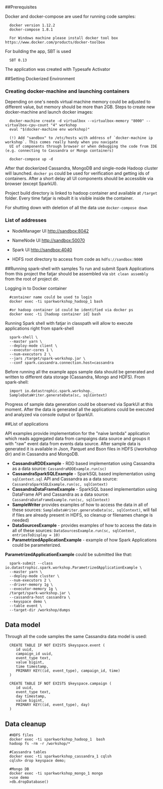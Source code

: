 ##Prerequisites

Docker and docker-compose are used for running code samples:

      docker version 1.12.2
      docker-compose 1.8.1
      
      For Windows machine please install docker tool box https://www.docker.com/products/docker-toolbox

For building the app, SBT is used      
      
      SBT 0.13

The application was created with Typesafe Activator

##Setting Dockerized Environment
### Creating docker-machine and launching containers

Depending on one's needs virtual machine memory could be adjusted to different value, but memory should be more than 2GB. Steps to create new 
docker-machine and launch docker images:  

      docker-machine create -d virtualbox --virtualbox-memory "8000" --virtualbox-cpu-count "4" workshop
      eval "$(docker-machine env workshop)"
      
      (!) Add "sandbox" to /etc/hosts with address of `docker-machine ip workshop`. This comes really handy when you navigate 
      UI of components through browser or when debugging the code from IDE (e.g. connecting to Cassandra or Mongo containers)  

      docker-compose up -d

After that dockerized Cassandra, MongoDB and single-node Hadoop cluster will launched. `docker ps` 
could be used for verification and getting ids of containers. After a short delay all UI components should be accessible via browser (except SparkUI).

Project build directory is linked to hadoop container and available at `/target` folder. Every time fatjar is rebuilt it is visible inside the container.

For shutting down with deletion of all the data use `docker-compose down`
      
### List of addresses
      
* NodeManager UI [http://sandbox:8042](http://sandbox:8042)
* NameNode UI [http://sandbox:50070](http://sandbox:50070)
* Spark UI [http://sandbox:4040](http://sandbox:4040)

* HDFS root directory to access from code as `hdfs://sandbox:9000`
      
##Running spark-shell with samples
To run and submit Spark Applications from this project the fatjar should be assembled via `sbt clean assembly` from the root of project dir.

Logging in to Docker container
      
      #container name could be used to login
      docker exec -ti sparkworkshop_hadoop_1 bash
      
      #or hadoop container id could be identified via docker ps
      docker exec -ti [hadoop container id] bash
      
      
Running Spark shell with fatjar in classpath will allow to execute applications right from spark-shell 
            
      spark-shell \
      --master yarn \
      --deploy-mode client \
      --executor-cores 1 \
      --num-executors 2 \
      --jars /target/spark-workshop.jar \
      --conf spark.cassandra.connection.host=cassandra
      
Before running all the example apps sample data should be generated and written to different data storage (Cassandra, Mongo and HDFS). From spark-shell:      
      
      import io.datastrophic.spark.workshop._
      SampleDataWriter.generateData(sc, sqlContext)
      
Progress of sample data generation could be observed via SparkUI at this moment. After the data is generated all the applications could be executed 
and analyzed via console output or SparkUI.
      
##List of applications

API examples provide implementation for the "naive lambda" application which reads aggregated data from campaigns data source and groups it with 
"raw" event data from events data source. After sample data is generated it is available in Json, Parquet and Bson files in HDFS (/workshop dir)
and in Cassandra and MongoDB. 

* __CassandraRDDExample__ - RDD based implementation using Cassandra as a data source: `CassandraRDDExample.run(sc)` 
* __CassandraSparkSQLExample__ - SparkSQL based implementation using `sqlContext.sql` API and Cassandra as a data source: 
`CassandraSparkSQLExample.run(sc, sqlContext)`
* __CassandraDataFrameExample__ - SparkSQL based implementation using DataFrame API and Cassandra as a data source: 
`CassandraDataFrameExample.run(sc, sqlContext)`
* __SampleWriter__ provides examples of how to access the data in all of these sources: `SampleDataWriter.generateData(sc, sqlContext)`, 
will fail if files are already present in HDFS, so cleanup or filenames change is needed) 
* __DataSourcesExample__ - provides examples of how to access the data in all of these sources: `DataSourcesExample.run(sc, sqlContext, entriesToDisplay = 10)`
* __ParametrizedApplicationExample__ - example of how Spark Applications could be parameterized. 

__ParametrizedApplicationExample__ could be submitted like that:
      
      spark-submit --class io.datastrophic.spark.workshop.ParametrizedApplicationExample \
      --master yarn \
      --deploy-mode cluster \
      --num-executors 2 \
      --driver-memory 1g \
      --executor-memory 1g \
      /target/spark-workshop.jar \
      --cassandra-host cassandra \
      --keyspace demo \
      --table event \
      --target-dir /workshop/dumps
      
      
## Data model

Through all the code samples the same Cassandra data model is used:

      
      CREATE TABLE IF NOT EXISTS $keyspace.event (
         id uuid,
         campaign_id uuid,
         event_type text,
         value bigint,
         time timestamp,
         PRIMARY KEY((id, event_type), campaign_id, time)
      )
            
      CREATE TABLE IF NOT EXISTS $keyspace.campaign (
         id uuid,
         event_type text,
         day timestamp,
         value bigint,
         PRIMARY KEY((id, event_type), day)
      )            
      
## Data cleanup
      
      #HDFS files
      docker exec -ti sparkworkshop_hadoop_1  bash 
      hadoop fs -rm -r /workshop/*
      
      #Cassandra tables
      docker exec -ti sparkworkshop_cassandra_1 cqlsh
      cqlsh> drop keyspace demo;
      
      #Mongo DB
      docker exec -ti sparkworkshop_mongo_1 mongo
      >use demo
      >db.dropDatabase()